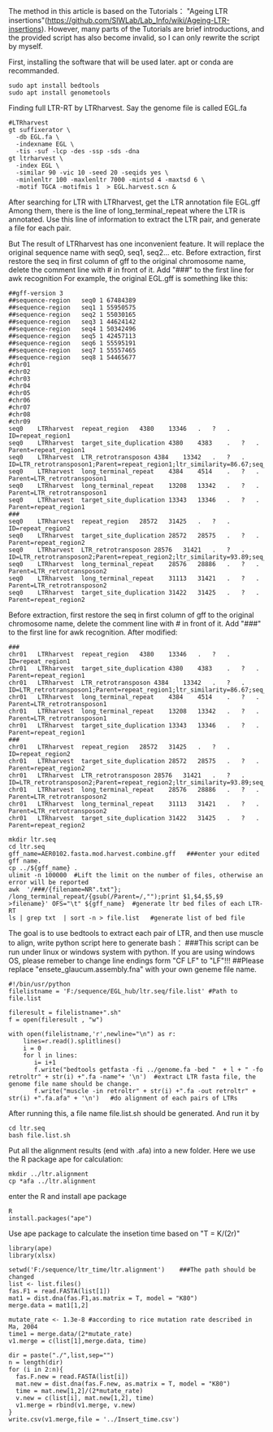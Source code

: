 The method in this article is based on the Tutorials： "Ageing LTR insertions"(https://github.com/SIWLab/Lab_Info/wiki/Ageing-LTR-insertions). However, many parts of the Tutorials are brief introductions, and the provided script has also become invalid, so I can only rewrite the script by myself.  

First, installing the software that will be used later. apt or conda are recommanded.

```
sudo apt install bedtools
sudo apt install genometools
```



Finding full LTR-RT by LTRharvest. Say the genome file is called EGL.fa
```
#LTRharvest
gt suffixerator \
  -db EGL.fa \
  -indexname EGL \
  -tis -suf -lcp -des -ssp -sds -dna
gt ltrharvest \
  -index EGL \
  -similar 90 -vic 10 -seed 20 -seqids yes \
  -minlenltr 100 -maxlenltr 7000 -mintsd 4 -maxtsd 6 \
  -motif TGCA -motifmis 1  > EGL.harvest.scn &
```



After searching for LTR with LTRharvest, get the LTR annotation file EGL.gff
Among them, there is the line of long_terminal_repeat where the LTR is annotated. Use this line of information to extract the LTR pair, and generate a file for each pair.

But The result of LTRharvest has one inconvenient feature. It will replace the original sequence name with seq0, seq1, seq2... etc.
Before extraction, first restore the seq in first column of gff to the original chromosome name, delete the comment line with # in front of it. Add "###" to the first line for awk recognition 
For example, the original EGL.gff is something like this:
```
##gff-version 3
##sequence-region   seq0 1 67484389
##sequence-region   seq1 1 55950575
##sequence-region   seq2 1 55030165
##sequence-region   seq3 1 44624142
##sequence-region   seq4 1 50342496
##sequence-region   seq5 1 42457113
##sequence-region   seq6 1 55595191
##sequence-region   seq7 1 55557465
##sequence-region   seq8 1 54465677
#chr01
#chr02
#chr03
#chr04
#chr05
#chr06
#chr07
#chr08
#chr09
seq0	LTRharvest	repeat_region	4380	13346	.	?	.	ID=repeat_region1
seq0	LTRharvest	target_site_duplication	4380	4383	.	?	.	Parent=repeat_region1
seq0	LTRharvest	LTR_retrotransposon	4384	13342	.	?	.	ID=LTR_retrotransposon1;Parent=repeat_region1;ltr_similarity=86.67;seq_number=0
seq0	LTRharvest	long_terminal_repeat	4384	4514	.	?	.	Parent=LTR_retrotransposon1
seq0	LTRharvest	long_terminal_repeat	13208	13342	.	?	.	Parent=LTR_retrotransposon1
seq0	LTRharvest	target_site_duplication	13343	13346	.	?	.	Parent=repeat_region1
###
seq0	LTRharvest	repeat_region	28572	31425	.	?	.	ID=repeat_region2
seq0	LTRharvest	target_site_duplication	28572	28575	.	?	.	Parent=repeat_region2
seq0	LTRharvest	LTR_retrotransposon	28576	31421	.	?	.	ID=LTR_retrotransposon2;Parent=repeat_region2;ltr_similarity=93.89;seq_number=0
seq0	LTRharvest	long_terminal_repeat	28576	28886	.	?	.	Parent=LTR_retrotransposon2
seq0	LTRharvest	long_terminal_repeat	31113	31421	.	?	.	Parent=LTR_retrotransposon2
seq0	LTRharvest	target_site_duplication	31422	31425	.	?	.	Parent=repeat_region2
```
Before extraction, first restore the seq in first column of gff to the original chromosome name, delete the comment line with # in front of it. Add "###" to the first line for awk recognition. 
After modified:
```
###
chr01	LTRharvest	repeat_region	4380	13346	.	?	.	ID=repeat_region1
chr01	LTRharvest	target_site_duplication	4380	4383	.	?	.	Parent=repeat_region1
chr01	LTRharvest	LTR_retrotransposon	4384	13342	.	?	.	ID=LTR_retrotransposon1;Parent=repeat_region1;ltr_similarity=86.67;seq_number=0
chr01	LTRharvest	long_terminal_repeat	4384	4514	.	?	.	Parent=LTR_retrotransposon1
chr01	LTRharvest	long_terminal_repeat	13208	13342	.	?	.	Parent=LTR_retrotransposon1
chr01	LTRharvest	target_site_duplication	13343	13346	.	?	.	Parent=repeat_region1
###
chr01	LTRharvest	repeat_region	28572	31425	.	?	.	ID=repeat_region2
chr01	LTRharvest	target_site_duplication	28572	28575	.	?	.	Parent=repeat_region2
chr01	LTRharvest	LTR_retrotransposon	28576	31421	.	?	.	ID=LTR_retrotransposon2;Parent=repeat_region2;ltr_similarity=93.89;seq_number=0
chr01	LTRharvest	long_terminal_repeat	28576	28886	.	?	.	Parent=LTR_retrotransposon2
chr01	LTRharvest	long_terminal_repeat	31113	31421	.	?	.	Parent=LTR_retrotransposon2
chr01	LTRharvest	target_site_duplication	31422	31425	.	?	.	Parent=repeat_region2
```


```
mkdir ltr.seq
cd ltr.seq
gff_name=AER0102.fasta.mod.harvest.combine.gff   ###enter your edited gff name.
cp ../${gff_name} .    
ulimit -n 100000  #Lift the limit on the number of files, otherwise an error will be reported 
awk  '/###/{filename=NR".txt"}; /long_terminal_repeat/{gsub(/Parent=/,"");print $1,$4,$5,$9  >filename}' OFS="\t" ${gff_name}  #generate ltr bed files of each LTR-RT 
ls | grep txt  | sort -n > file.list   #generate list of bed file
```


The goal is to use bedtools to extract each pair of LTR, and then use muscle to align, write python script here to generate bash： 
###This script can be run under linux or windows system with python. If you are using windows OS, please remeber to change line endings form "CF LF" to "LF"!!!
##Please replace "ensete_glaucum.assembly.fna" with your own geneme file name.
```
#!/bin/usr/python
filelistname = 'F:/sequence/EGL_hub/ltr.seq/file.list' #Path to file.list

fileresult = filelistname+".sh"
f = open(fileresult , "w")

with open(filelistname,'r',newline="\n") as r:
    lines=r.read().splitlines()
    i = 0
    for l in lines:
       i= i+1
       f.write("bedtools getfasta -fi ../genome.fa -bed "  + l + " -fo retroltr" + str(i) +".fa -name"+ '\n')  #extract LTR fasta file, the genome file name should be change.
       f.write("muscle -in retroltr" + str(i) +".fa -out retroltr" + str(i) +".fa.afa" + '\n')   #do alignment of each pairs of LTRs 

```
After running this, a file name file.list.sh should be generated. And run it by
```
cd ltr.seq
bash file.list.sh
```



Put all the alignment results (end with .afa) into a new folder. Here we use the R package ape for calculation: 
```
mkdir ../ltr.alignment
cp *afa ../ltr.alignment
```


enter the R and install ape package
```
R
install.packages("ape")
```

Use ape package to calculate the insetion time based on "T = K/(2r)"
```
library(ape)
library(xlsx)

setwd('F:/sequence/ltr_time/ltr.alignment')    ###The path should be changed
list <- list.files()
fas.F1 = read.FASTA(list[1])
mat1 = dist.dna(fas.F1,as.matrix = T, model = "K80")
merge.data = mat1[1,2]

mutate_rate <- 1.3e-8 #according to rice mutation rate described in Ma, 2004
time1 = merge.data/(2*mutate_rate)
v1.merge = c(list[1],merge.data, time)

dir = paste("./",list,sep="") 
n = length(dir) 
for (i in 2:n){
  fas.F.new = read.FASTA(list[i])
  mat.new = dist.dna(fas.F.new, as.matrix = T, model = "K80")
  time = mat.new[1,2]/(2*mutate_rate)
  v.new = c(list[i], mat.new[1,2], time)
  v1.merge = rbind(v1.merge, v.new)
}
write.csv(v1.merge,file = '../Insert_time.csv')


```
